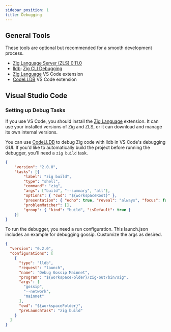 ```yaml
---
sidebar_position: 1
title: Debugging
---
```


## General Tools

These tools are optional but recommended for a smooth development process.

- [Zig Language Server (ZLS) 0.11.0](https://github.com/zigtools/zls/wiki/Installation)
- [lldb](https://lldb.llvm.org/): [Zig CLI Debugging](https://devlog.hexops.com/2022/debugging-undefined-behavior/)
- [Zig Language](https://marketplace.visualstudio.com/items?itemName=ziglang.vscode-zig) VS Code extension
- [CodeLLDB](https://marketplace.visualstudio.com/items?itemName=vadimcn.vscode-lldb) VS Code extension

## Visual Studio Code

### Setting up Debug Tasks

If you use VS Code, you should install the [Zig Language](https://marketplace.visualstudio.com/items?itemName=ziglang.vscode-zig) extension. It can use your installed versions of Zig and ZLS, or it can download and manage its own internal versions.

You can use [CodeLLDB](https://marketplace.visualstudio.com/items?itemName=vadimcn.vscode-lldb) to debug Zig code with lldb in VS Code's debugging GUI. If you'd like to automatically build the project before running the debugger, you'll need a `zig build` task.

```json
{
    "version": "2.0.0",
    "tasks": [{
        "label": "zig build",
        "type": "shell",
        "command": "zig",
        "args": ["build", "--summary", "all"],
        "options": { "cwd": "${workspaceRoot}" },
        "presentation": { "echo": true, "reveal": "always", "focus": false, "panel": "shared", "showReuseMessage": true, "clear": false },
        "problemMatcher": [],
        "group": { "kind": "build", "isDefault": true }
    }]
}
```

To run the debugger, you need a run configuration. This launch.json includes an example for debugging gossip. Customize the args as desired.

```json
{
  "version": "0.2.0",
  "configurations": [
    {
      "type": "lldb",
      "request": "launch",
      "name": "Debug Gossip Mainnet",
      "program": "${workspaceFolder}/zig-out/bin/sig",
      "args": [
        "gossip",
        "--network",
        "mainnet"
      ],
      "cwd": "${workspaceFolder}",
      "preLaunchTask": "zig build"
    }
  ]
}
```
